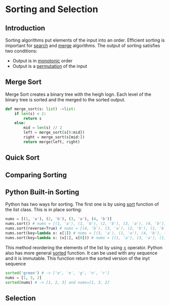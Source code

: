 # Sorting and Selection

## Introduction
Sorting algorithms put elements of the input into an order. Efficient sorting is important for [search](https://en.wikipedia.org/wiki/Search_algorithm) and [merge](https://en.wikipedia.org/wiki/Merge_algorithm) algorithms. The output of sorting satisfies two conditions:
- Output is in [monotonic](https://en.wikipedia.org/wiki/Monotonic_function) order
- Output is a [permutation](https://en.wikipedia.org/wiki/Permutation) of the input  

## Merge Sort
Merge Sort creates a binary tree with the heigh logn. Each level of the binary tree is sorted and the merged to the sorted output.
```Python
def merge_sort(s: list) ->list:
    if len(s) < 2:
        return s
    else:
        mid = len(s) // 2
        left = merge_sort(s[0:mid])
        right = merge_sort(s[mid:])
        return merge(left, right)
``` 

## Quick Sort

## Comparing Sorting

## Python Built-in Sorting
Python has two ways for sorting. The first one is by using [sort](https://docs.python.org/3/tutorial/datastructures.html) function of the list class. This is in place sorting:
```Python
nums = [(1, 'a'), (2, 'b'), (3, 'a'), (4, 'b')]
nums.sort() # nums = [(1, 'a'), (1, 'b'), (2, 'b'), (3, 'a'), (4, 'b')]
nums.sort(reverse=True) # nums = [(4, 'b'), (3, 'a'), (2, 'b'), (1, 'b'), (1, 'a')]
nums.sort(key=lambda x: x[1]) # nums = [(3, 'a'), (1, 'a'), (4, 'b'), (2, 'b'), (1, 'b')]
nums.sort(key=lambda x: (x[1], x[0])) # nums = [(1, 'a'), (3, 'a'), (1, 'b'), (2, 'b'), (4, 'b')]
```
This method reordering the elements of the list by using [<](https://docs.python.org/3/library/operator.html) operator. Python also has more general [sorted](https://docs.python.org/3/howto/sorting.html) function. It can be used with any sequence and it is immutable. This function return the sorted version of the inyt sequence
```Python
sorted('green') # -> ['e', 'e', 'g', 'n', 'r']
nums = [1, 3, 2]
sorted(nums) # -> [1, 2, 3] and nums=[1, 3, 2]
```

## Selection